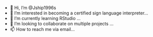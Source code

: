- 👋 Hi, I’m @Jship1996s
- 👀 I’m interested in becoming a certified sign language interpreter...
- 🌱 I’m currently learning RStudio ...
- 💞️ I’m looking to collaborate on multiple projects ...
- 📫 How to reach me via email...

<!---
Jship1996s/Jship1996s is a ✨ special ✨ repository because its `README.md` (this file) appears on your GitHub profile.
You can click the Preview link to take a look at your changes.
--->
